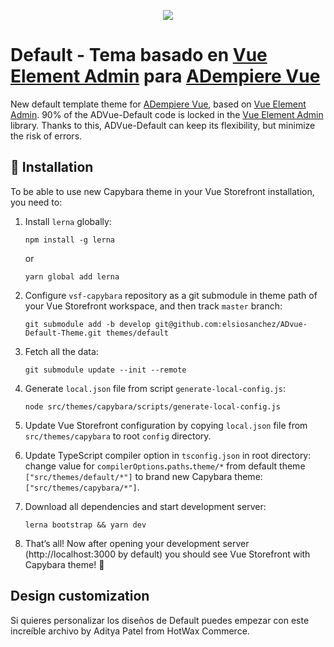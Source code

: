 <p align="center">
  <img src="https://upload.wikimedia.org/wikipedia/commons/b/b1/Adempiere-logo.png" />
</p>

# Default - Tema basado en [Vue Element Admin](https://panjiachen.github.io/vue-element-admin-site/) para [ADempiere Vue](https://github.com/adempiere/adempiere-vue/)

New default template theme for [ADempiere Vue](https://github.com/adempiere/adempiere-vue/), based on [Vue Element Admin](https://panjiachen.github.io/vue-element-admin-site/). 90% of the ADVue-Default code is locked in the [Vue Element Admin](https://panjiachen.github.io/vue-element-admin-site/) library. Thanks to this, ADVue-Default can keep its flexibility, but minimize the risk of errors.

## 🔌  Installation
To be able to use new Capybara theme in your Vue Storefront installation, you need to:

1. Install `lerna` globally:

   ```
   npm install -g lerna
   ```

   or

   ```
   yarn global add lerna
   ```

1. Configure `vsf-capybara` repository as a git submodule in theme path of your Vue Storefront workspace, and then track `master` branch:

   ```
   git submodule add -b develop git@github.com:elsiosanchez/ADvue-Default-Theme.git themes/default
   ```

1. Fetch all the data:

   ```
   git submodule update --init --remote
   ```
1. Generate `local.json` file from script `generate-local-config.js`:
   ```
   node src/themes/capybara/scripts/generate-local-config.js
   ```
1. Update Vue Storefront configuration by copying `local.json` file from `src/themes/capybara` to root `config` directory.
1. Update TypeScript compiler option in `tsconfig.json` in root directory: change value for `compilerOptions`**.**`paths`**.**`theme/*` from default theme `["src/themes/default/*"]` to brand new Capybara theme: `["src/themes/capybara/*"]`.
1. Download all dependencies and start development server:

   ```
   lerna bootstrap && yarn dev
   ```

1. That’s all! Now after opening your development server (http://localhost:3000 by default) you should see Vue Storefront with Capybara theme!  🎉

## Design customization

Si quieres personalizar los diseños de Default puedes empezar con este increíble archivo by Aditya Patel from HotWax Commerce.
